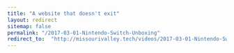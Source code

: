 ```yaml
---
title: "A website that doesn't exit"
layout: redirect
sitemap: false
permalink: "/2017-03-01-Nintendo-Switch-Unboxing"
redirect_to:  "http://missourivalley.tech/videos/2017-03-01-Nintendo-Switch-Unboxing"
---
```

